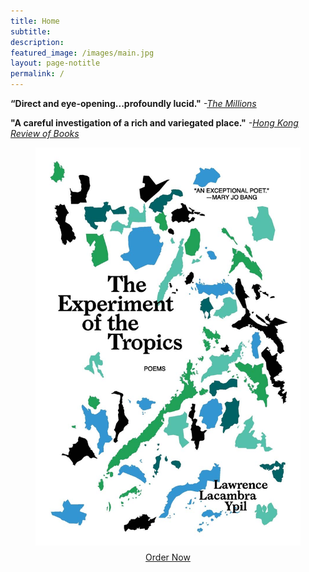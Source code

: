 ```yaml
---
title: Home
subtitle:
description:
featured_image: /images/main.jpg
layout: page-notitle
permalink: /
---
```

**“Direct and eye-opening...profoundly lucid."** *-[The Millions](https://themillions.com/books-reviews/the-experiment-of-the-tropics-poems-0982814259)*

**"A careful investigation of a rich and variegated place."** *-[Hong Kong Review of Books](https://hkrbooks.com/2019/05/27/beds-in-the-east-and-the-experiment-of-the-tropics/)*

<figure>
<a href="https://www.amazon.com/Experiment-Tropics-Lawrence-Lacambra-Ypil/dp/0982814259">
<img src="/images/experiment.jpg"
    alt="The Experiment of the Tropics"
    style="max-height:70vh; display: block; margin-left:auto; margin-right:auto; width:auto">
</a>

<figcaption style="text-align:center; padding-top:10px">
<a href="https://www.amazon.com/Experiment-Tropics-Lawrence-Lacambra-Ypil/dp/0982814259">
Order Now
</a>
</figcaption>
</figure>